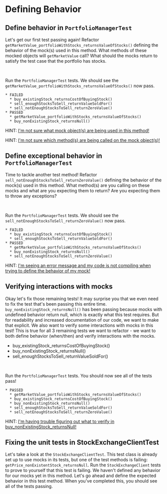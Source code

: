 # Defining Behavior

## Define behavior in `PortfolioManagerTest`

Let's get our first test passing again! Refactor
`getMarketValue_portfolioWithStocks_returnsValueOfStocks()` defining the
behavior of the mock(s) used in this method. What methods of these mocked
objects will `getMarketValue` call? What should the mocks return to satisfy
the test case that the portfolio has stocks.

&nbsp;

Run the `PortfolioManagerTest` tests. We should see the
`getMarketValue_portfolioWithStocks_returnsValueOfStocks()` now pass.
```
* FAILED
  * buy_existingStock_returnsCostOfBuyingStock()
  * sell_enoughStocksToSell_returnValueSoldFor()
  * sell_notEnoughStocksToSell_returnZeroValue()
* PASSED
  * getMarketValue_portfolioWithStocks_returnsValueOfStocks()
  * buy_nonExistingStock_returnsNull()
```

HINT:
[I'm not sure what mock object(s) are being used in this method!](./hints/hint-03.md)

HINT:
[I'm not sure which method(s) are being called on the mock object(s)!](./hints/hint-05.md)

## Define exceptional behavior in `PortfolioManagerTest`

Time to tackle another test method! Refactor
`sell_notEnoughStocksToSell_returnZeroValue()` defining the behavior of the
mock(s) used in this method. What method(s) are you calling on these mocks and
what are you expecting them to return? Are you expecting them to throw any
exceptions?

&nbsp;

Run the `PortfolioManagerTest` tests. We should see the
`sell_notEnoughStocksToSell_returnZeroValue()` now pass.
```
* FAILED
  * buy_existingStock_returnsCostOfBuyingStock()
  * sell_enoughStocksToSell_returnValueSoldFor()
* PASSED
  * getMarketValue_portfolioWithStocks_returnsValueOfStocks()
  * buy_nonExistingStock_returnsNull()
  * sell_notEnoughStocksToSell_returnZeroValue()
```

HINT:
[I'm seeing an error message and my code is not compiling when trying to define the behavior of my mock!](./hints/hint-07.md)

## Verifying interactions with mocks

Okay let's fix those remaining tests! It may surprise you that we even need to
fix the test that's been passing this entire time.
`buy_nonExistingStock_returnsNull()` has been passing because mocks with
undefined behavior return null, which is exactly what this test requires. But
for readability and increased documentation of our code, we want to make that
explicit. We also want to verify some interactions with mocks in this test! This
is true for all 3 remaining tests we want to refactor - we want to both define
behavior (when/then) and verify interactions with the mocks.
 * buy_existingStock_returnsCostOfBuyingStock()
 * buy_nonExistingStock_returnsNull()
 * sell_enoughStocksToSell_returnValueSoldFor()

&nbsp;

Run the `PortfolioManagerTest` tests. You should now see all
of the tests pass!
```
* PASSED
  * getMarketValue_portfolioWithStocks_returnsValueOfStocks()
  * buy_existingStock_returnsCostOfBuyingStock()
  * buy_nonExistingStock_returnsNull()
  * sell_enoughStocksToSell_returnValueSoldFor()
  * sell_notEnoughStocksToSell_returnZeroValue()
```

HINT:
[I'm having trouble figuring out what to verify in buy_nonExistingStock_returnsNull!](./hints/hint-09.md)

## Fixing the unit tests in StockExchangeClientTest

Let's take a look at the `StockExchangeClientTest`. This test class is already set up to
use mocks in its tests, but one of the test methods is failing: `getPrice_nonExistentStock_returnsNull`.
Run the `StockExchangeClient` tests to prove to yourself that this test is failing. We haven't
defined any behavior for our mocks yet in this method. Let's go ahead and define the expected behavior in
this test method. When you've completed this, you should see all of
the tests passing.
